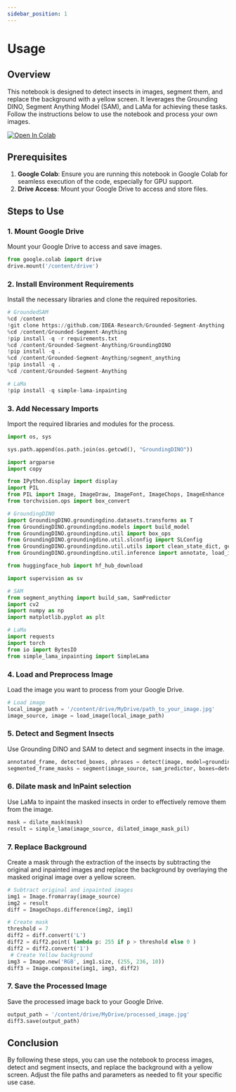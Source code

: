 ```yaml
---
sidebar_position: 1
---
```

# Usage

## Overview
This notebook is designed to detect insects in images, segment them, and replace the background with a yellow screen. It leverages the Grounding DINO, Segment Anything Model (SAM), and LaMa for achieving these tasks. Follow the instructions below to use the notebook and process your own images.

<a href="https://colab.research.google.com/drive/1Jo2wTp4dDEPa-8GOz91bJoJBdkyLhH2J?usp=share_link" target="_blank">
  <img src="https://colab.research.google.com/assets/colab-badge.svg" alt="Open In Colab"/>
</a>


## Prerequisites
1. **Google Colab**: Ensure you are running this notebook in Google Colab for seamless execution of the code, especially for GPU support.
2. **Drive Access**: Mount your Google Drive to access and store files.

## Steps to Use

### 1. Mount Google Drive
Mount your Google Drive to access and save images.

```python
from google.colab import drive
drive.mount('/content/drive')
```

### 2. Install Environment Requirements
Install the necessary libraries and clone the required repositories.

```python
# GroundedSAM
%cd /content
!git clone https://github.com/IDEA-Research/Grounded-Segment-Anything
%cd /content/Grounded-Segment-Anything
!pip install -q -r requirements.txt
%cd /content/Grounded-Segment-Anything/GroundingDINO
!pip install -q .
%cd /content/Grounded-Segment-Anything/segment_anything
!pip install -q .
%cd /content/Grounded-Segment-Anything

# LaMa
!pip install -q simple-lama-inpainting
```

### 3. Add Necessary Imports
Import the required libraries and modules for the process.

```python
import os, sys

sys.path.append(os.path.join(os.getcwd(), "GroundingDINO"))

import argparse
import copy

from IPython.display import display
import PIL
from PIL import Image, ImageDraw, ImageFont, ImageChops, ImageEnhance
from torchvision.ops import box_convert

# GroundingDINO
import GroundingDINO.groundingdino.datasets.transforms as T
from GroundingDINO.groundingdino.models import build_model
from GroundingDINO.groundingdino.util import box_ops
from GroundingDINO.groundingdino.util.slconfig import SLConfig
from GroundingDINO.groundingdino.util.utils import clean_state_dict, get_phrases_from_posmap
from GroundingDINO.groundingdino.util.inference import annotate, load_image, predict

from huggingface_hub import hf_hub_download

import supervision as sv

# SAM
from segment_anything import build_sam, SamPredictor
import cv2
import numpy as np
import matplotlib.pyplot as plt

# LaMa
import requests
import torch
from io import BytesIO
from simple_lama_inpainting import SimpleLama
```

### 4. Load and Preprocess Image
Load the image you want to process from your Google Drive.

```python
# Load image
local_image_path = '/content/drive/MyDrive/path_to_your_image.jpg'
image_source, image = load_image(local_image_path)
```

### 5. Detect and Segment Insects
Use Grounding DINO and SAM to detect and segment insects in the image.

```python
annotated_frame, detected_boxes, phrases = detect(image, model=groundingdino_model)
segmented_frame_masks = segment(image_source, sam_predictor, boxes=detected_boxes[indices])
```

### 6. Dilate mask and InPaint selection
Use LaMa to inpaint the masked insects in order to effectively remove them from the image.

```python
mask = dilate_mask(mask)
result = simple_lama(image_source, dilated_image_mask_pil)
```

### 7. Replace Background
Create a mask through the extraction of the insects by subtracting the original and inpainted images and replace the background by overlaying the masked original image over a yellow screen.

```python
# Subtract original and inpainted images
img1 = Image.fromarray(image_source)
img2 = result
diff = ImageChops.difference(img2, img1)

# Create mask
threshold = 7
diff2 = diff.convert('L')
diff2 = diff2.point( lambda p: 255 if p > threshold else 0 )
diff2 = diff2.convert('1')
 # Create Yellow background
img3 = Image.new('RGB', img1.size, (255, 236, 10))
diff3 = Image.composite(img1, img3, diff2)
```

### 7. Save the Processed Image
Save the processed image back to your Google Drive.

```python
output_path = '/content/drive/MyDrive/processed_image.jpg'
diff3.save(output_path)
```

## Conclusion
By following these steps, you can use the notebook to process images, detect and segment insects, and replace the background with a yellow screen. Adjust the file paths and parameters as needed to fit your specific use case.

